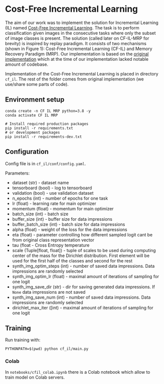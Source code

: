 # Cost-Free Incremental Learning
The aim of our work was to implement the solution for Incremental Learning (IL) named [Cost-Free Incremental Learning](https://arxiv.org/abs/2103.12216). The task is to perform classification given images in the consecutive tasks where only the subset of image classes is present. The solution (called later on CF-IL-MRP for brevity) is inspired by replay paradigm. It consists of two mechanisms (shown in Figure 1): Cost-Free Incremental Learning (CF-IL) and Memory Recovery Paradigm (MRP). Our implementation is based on the [original implementation](https://github.com/MozhganPourKeshavarz/Cost-Free-Incremental-Learning) which at the time of our implementation lacked notable amount of codebase.

Implementation of the Cost-Free Incremental Learning is placed in directory `cf_il`. The rest of the folder comes from original implementation (we use/share some parts of code).

## Environment setup
```
conda create -n CF IL MRP python=3.8 -y
conda activate CF IL MRP

# Install required production packages
pip install -r requirements.txt
# or development packages
pip install -r requirements-dev.txt
```
## Configuration
Config file is in `cf_il/conf/config.yaml`.

Parameters:
* dataset (str) - dataset name
* tensorboard (bool) - log to tensorboard
* validation (bool) - use validation dataset
* n_epochs (int) - number of epochs for one task
* lr (float) - learning rate for main optimizer
* momentum (float) - momentum for main optimizer
* batch_size (int) - batch size
* buffer_size (int) - buffer size for data impressions
* buffer_batch_size (int) - batch size for data impressions
* alpha (float) - weight of the loss for the data impressions
* eta (float) - parameter controlling how different sampled logit cant be from original class representation vector
* tau (float - Cross Entropy temperature
* scale (Tuple[float, float]) - tuple of scales to be used during computing center of the mass for the Dirichlet distribution. First element will be used for the first half of the classes and second for the rest
* synth_img_optim_steps (int) - number of saved data impressions. Data impressions are randomly selected
* synth_img_optim_lr (float) - maximal amount of iterations of sampling for one logit
* synth_img_save_dir (str) - dir for saving generated data impressions. If `None` data impressions are not saved
* synth_img_save_num (int) - number of saved data impressions. Data impressions are randomly selected
* dirichlet_max_iter ([int) - maximal amount of iterations of sampling for one logit
## Training
Run training with:
```
PYTHONPATH=$(pwd) python cf_il/main.py
```

### Colab
In `notebooks/cfil_colab.ipynb` there is a Colab notebook which allow to train model on Colab servers.
